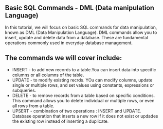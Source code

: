 ## Basic SQL Commands - DML (Data manipulation Language)

In this tutorial, we will focus on basic SQL commands for data manipulation, known as DML (Data Manipulation Language). DML commands allow you to insert, update and delete data from a database. These are fundamental operations commonly used in everyday database management. 

## The commands we will cover include: 

* INSERT - to add new records to a table.You can insert data into specific columns or all columns of the table.
* UPDATE - to modify existing recrds. YOu can modify columns, update single or multiple rows, and set values using constants, expressions or subqueries.
* DELETE - to remove records from a table based on specific conditions. This command allows you to delete individual or multiple rows, or even all rows from a table.
* UPSERT - combination of two operations : INSERT and UPDATE. Database operation that inserts a new row if it does not exist or updades the existing row instead of inserting a duplicate.



